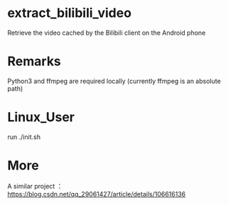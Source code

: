 # extract_bilibili_video
Retrieve the video cached by the Bilibili client on the Android phone

# Remarks
Python3 and ffmpeg are required locally (currently ffmpeg is an absolute path)

# Linux_User
run ./init.sh

# More
A similar project ：https://blog.csdn.net/qq_29061427/article/details/106616136

